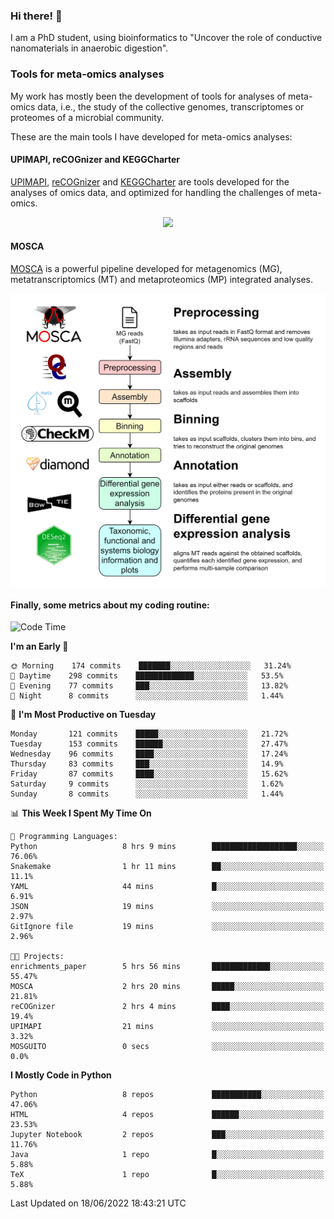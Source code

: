 ### Hi there! 👋

I am a PhD student, using bioinformatics to "Uncover the role of conductive nanomaterials in anaerobic digestion".

### Tools for meta-omics analyses

My work has mostly been the development of tools for analyses of meta-omics data, i.e., the study of the collective genomes, transcriptomes or proteomes of a microbial community.

These are the main tools I have developed for meta-omics analyses:

#### UPIMAPI, reCOGnizer and KEGGCharter

[UPIMAPI](https://github.com/iquasere/UPIMAPI), [reCOGnizer](https://github.com/iquasere/reCOGnizer) and [KEGGCharter](https://github.com/iquasere/KEGGCharter) are tools developed for the analyses of omics data, and optimized for handling the challenges of meta-omics.

<p align="center">
    <img src="assets/annotation_paper.png">
</p>

#### MOSCA

[MOSCA](https://github.com/iquasere/MOSCA) is a powerful pipeline developed for metagenomics (MG), metatranscriptomics (MT) and metaproteomics (MP) integrated analyses.

<p align="center">
    <img src="assets/mosca_workflow.png" align="center" width="700">
</p>


#### Finally, some metrics about my coding routine:

<!--START_SECTION:waka-->
![Code Time](http://img.shields.io/badge/Code%20Time-0%20secs-blue)

**I'm an Early 🐤** 

```text
🌞 Morning    174 commits    ███████░░░░░░░░░░░░░░░░░░   31.24% 
🌆 Daytime    298 commits    █████████████░░░░░░░░░░░░   53.5% 
🌃 Evening    77 commits     ███░░░░░░░░░░░░░░░░░░░░░░   13.82% 
🌙 Night      8 commits      ░░░░░░░░░░░░░░░░░░░░░░░░░   1.44%

```
📅 **I'm Most Productive on Tuesday** 

```text
Monday       121 commits    █████░░░░░░░░░░░░░░░░░░░░   21.72% 
Tuesday      153 commits    ██████░░░░░░░░░░░░░░░░░░░   27.47% 
Wednesday    96 commits     ████░░░░░░░░░░░░░░░░░░░░░   17.24% 
Thursday     83 commits     ███░░░░░░░░░░░░░░░░░░░░░░   14.9% 
Friday       87 commits     ████░░░░░░░░░░░░░░░░░░░░░   15.62% 
Saturday     9 commits      ░░░░░░░░░░░░░░░░░░░░░░░░░   1.62% 
Sunday       8 commits      ░░░░░░░░░░░░░░░░░░░░░░░░░   1.44%

```


📊 **This Week I Spent My Time On** 

```text
💬 Programming Languages: 
Python                   8 hrs 9 mins        ███████████████████░░░░░░   76.06% 
Snakemake                1 hr 11 mins        ██░░░░░░░░░░░░░░░░░░░░░░░   11.1% 
YAML                     44 mins             █░░░░░░░░░░░░░░░░░░░░░░░░   6.91% 
JSON                     19 mins             ░░░░░░░░░░░░░░░░░░░░░░░░░   2.97% 
GitIgnore file           19 mins             ░░░░░░░░░░░░░░░░░░░░░░░░░   2.96%

🐱‍💻 Projects: 
enrichments_paper        5 hrs 56 mins       █████████████░░░░░░░░░░░░   55.47% 
MOSCA                    2 hrs 20 mins       █████░░░░░░░░░░░░░░░░░░░░   21.81% 
reCOGnizer               2 hrs 4 mins        ████░░░░░░░░░░░░░░░░░░░░░   19.4% 
UPIMAPI                  21 mins             ░░░░░░░░░░░░░░░░░░░░░░░░░   3.32% 
MOSGUITO                 0 secs              ░░░░░░░░░░░░░░░░░░░░░░░░░   0.0%

```

**I Mostly Code in Python** 

```text
Python                   8 repos             ███████████░░░░░░░░░░░░░░   47.06% 
HTML                     4 repos             ██████░░░░░░░░░░░░░░░░░░░   23.53% 
Jupyter Notebook         2 repos             ███░░░░░░░░░░░░░░░░░░░░░░   11.76% 
Java                     1 repo              █░░░░░░░░░░░░░░░░░░░░░░░░   5.88% 
TeX                      1 repo              █░░░░░░░░░░░░░░░░░░░░░░░░   5.88%

```



 Last Updated on 18/06/2022 18:43:21 UTC
<!--END_SECTION:waka-->
